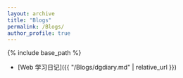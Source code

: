 ```yaml
---
layout: archive
title: "Blogs"
permalink: /Blogs/
author_profile: true
---
```


{% include base_path %}

- [Web 学习日记]({{ "/Blogs/dgdiary.md" | relative_url }})
